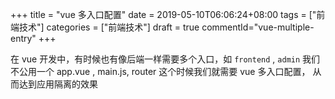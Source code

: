 +++
title = "vue 多入口配置"
date = 2019-05-10T06:06:24+08:00
tags = ["前端技术"]
categories = ["前端技术"]
draft = true
commentId="vue-multiple-entry"
+++

在 vue 开发中，有时候也有像后端一样需要多个入口，如 `frontend` , `admin` 我们不公用一个 app.vue , main.js, router 这个时候我们就需要 vue 多入口配置， 从而达到应用隔离的效果
